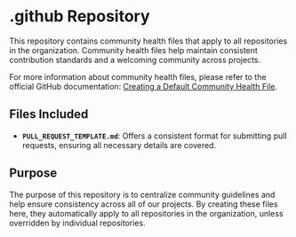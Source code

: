 # .github Repository

This repository contains community health files that apply to all repositories in the organization. Community health files help maintain consistent contribution standards and a welcoming community across projects.

For more information about community health files, please refer to the official GitHub documentation: [Creating a Default Community Health File](https://docs.github.com/en/communities/setting-up-your-project-for-healthy-contributions/creating-a-default-community-health-file).

## Files Included
- **`PULL_REQUEST_TEMPLATE.md`**: Offers a consistent format for submitting pull requests, ensuring all necessary details are covered.

## Purpose

The purpose of this repository is to centralize community guidelines and help ensure consistency across all of our projects. By creating these files here, they automatically apply to all repositories in the organization, unless overridden by individual repositories.
